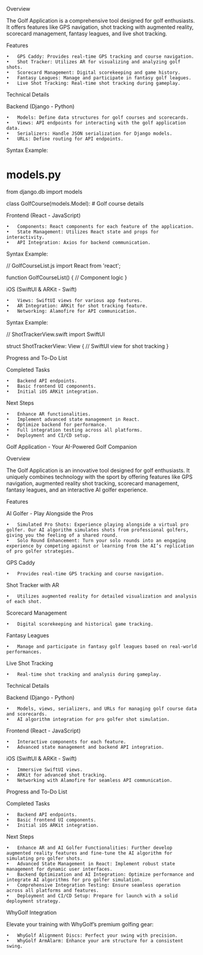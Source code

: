 Overview

The Golf Application is a comprehensive tool designed for golf enthusiasts. It offers features like GPS navigation, shot tracking with augmented reality, scorecard management, fantasy leagues, and live shot tracking.

Features

	•	GPS Caddy: Provides real-time GPS tracking and course navigation.
	•	Shot Tracker: Utilizes AR for visualizing and analyzing golf shots.
	•	Scorecard Management: Digital scorekeeping and game history.
	•	Fantasy Leagues: Manage and participate in fantasy golf leagues.
	•	Live Shot Tracking: Real-time shot tracking during gameplay.

Technical Details

Backend (Django - Python)

	•	Models: Define data structures for golf courses and scorecards.
	•	Views: API endpoints for interacting with the golf application data.
	•	Serializers: Handle JSON serialization for Django models.
	•	URLs: Define routing for API endpoints.

Syntax Example:

# models.py
from django.db import models

class GolfCourse(models.Model):
    # Golf course details

Frontend (React - JavaScript)

	•	Components: React components for each feature of the application.
	•	State Management: Utilizes React state and props for interactivity.
	•	API Integration: Axios for backend communication.

Syntax Example:

// GolfCourseList.js
import React from 'react';

function GolfCourseList() {
  // Component logic
}

iOS (SwiftUI & ARKit - Swift)

	•	Views: SwiftUI views for various app features.
	•	AR Integration: ARKit for shot tracking feature.
	•	Networking: Alamofire for API communication.

Syntax Example:

// ShotTrackerView.swift
import SwiftUI

struct ShotTrackerView: View {
  // SwiftUI view for shot tracking
}

Progress and To-Do List

Completed Tasks

	•	Backend API endpoints.
	•	Basic frontend UI components.
	•	Initial iOS ARKit integration.

Next Steps

	•	Enhance AR functionalities.
	•	Implement advanced state management in React.
	•	Optimize backend for performance.
	•	Full integration testing across all platforms.
	•	Deployment and CI/CD setup.

Golf Application - Your AI-Powered Golf Companion

Overview

The Golf Application is an innovative tool designed for golf enthusiasts. It uniquely combines technology with the sport by offering features like GPS navigation, augmented reality shot tracking, scorecard management, fantasy leagues, and an interactive AI golfer experience.

Features

AI Golfer - Play Alongside the Pros

	•	Simulated Pro Shots: Experience playing alongside a virtual pro golfer. Our AI algorithm simulates shots from professional golfers, giving you the feeling of a shared round.
	•	Solo Round Enhancement: Turn your solo rounds into an engaging experience by competing against or learning from the AI’s replication of pro golfer strategies.

GPS Caddy

	•	Provides real-time GPS tracking and course navigation.

Shot Tracker with AR

	•	Utilizes augmented reality for detailed visualization and analysis of each shot.

Scorecard Management

	•	Digital scorekeeping and historical game tracking.

Fantasy Leagues

	•	Manage and participate in fantasy golf leagues based on real-world performances.

Live Shot Tracking

	•	Real-time shot tracking and analysis during gameplay.

Technical Details

Backend (Django - Python)

	•	Models, views, serializers, and URLs for managing golf course data and scorecards.
	•	AI algorithm integration for pro golfer shot simulation.

Frontend (React - JavaScript)

	•	Interactive components for each feature.
	•	Advanced state management and backend API integration.

iOS (SwiftUI & ARKit - Swift)

	•	Immersive SwiftUI views.
	•	ARKit for advanced shot tracking.
	•	Networking with Alamofire for seamless API communication.

Progress and To-Do List

Completed Tasks

	•	Backend API endpoints.
	•	Basic frontend UI components.
	•	Initial iOS ARKit integration.

Next Steps

	•	Enhance AR and AI Golfer Functionalities: Further develop augmented reality features and fine-tune the AI algorithm for simulating pro golfer shots.
	•	Advanced State Management in React: Implement robust state management for dynamic user interfaces.
	•	Backend Optimization and AI Integration: Optimize performance and integrate AI algorithms for pro golfer simulation.
	•	Comprehensive Integration Testing: Ensure seamless operation across all platforms and features.
	•	Deployment and CI/CD Setup: Prepare for launch with a solid deployment strategy.

WhyGolf Integration

Elevate your training with WhyGolf’s premium golfing gear:

	•	WhyGolf Alignment Discs: Perfect your swing with precision.
	•	WhyGolf ArmAlarm: Enhance your arm structure for a consistent swing.